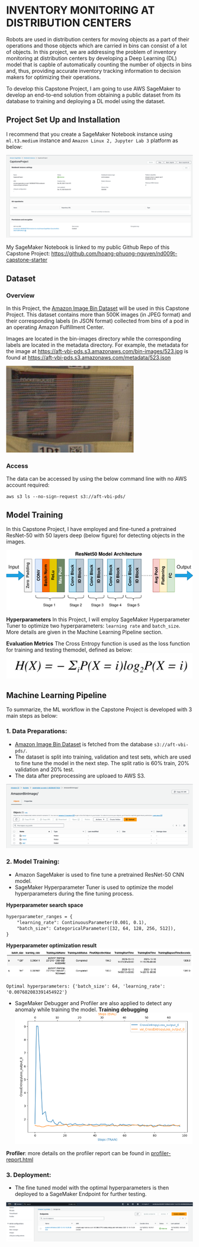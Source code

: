 # INVENTORY MONITORING AT DISTRIBUTION CENTERS

Robots are used in distribution centers for moving objects as a part of their operations and those objects which are carried in bins can consist of a lot of objects. In this project, we are addressing the problem of inventory monitoring at distribution centers by developing a Deep Learning (DL) model that is capble of automatically counting the number of objects in bins and, thus, providing accurate inventory tracking information to decision makers for optimizing their operations.

To develop this Capstone Project, I am going to use AWS SageMaker to develop an end-to-end solution from obtaining a public dataset from its database to training and deploying a DL model using the dataset. 

## Project Set Up and Installation
I recommend that you create a SageMaker Notebook instance using `ml.t3.medium` instance and `Amazon Linux 2, Jupyter Lab 3` platform as below:

![Notebook Setup](images/notebook_setup.png)

My SageMaker Notebook is linked to my public Github Repo of this Capstone Project: https://github.com/hoang-phuong-nguyen/nd009t-capstone-starter

## Dataset

### Overview
In this Project, the [Amazon Image Bin Dataset](https://registry.opendata.aws/amazon-bin-imagery/) will be used in this Capstone Project. This dataset contains more than 500K images (in JPEG format) and their corresponding labels  (in JSON format) collected from bins of a pod in an operating Amazon Fulfillment Center.

Images are located in the bin-images directory while the corresponding labels are located in the metadata directory. For example, the metadata for the image at https://aft-vbi-pds.s3.amazonaws.com/bin-images/523.jpg is found at https://aft-vbi-pds.s3.amazonaws.com/metadata/523.json

![Dataset example](images/data_523.jpeg)

### Access
The data can be accessed by using the below command line with no AWS account required:
```
aws s3 ls --no-sign-request s3://aft-vbi-pds/
```

## Model Training
In this Capstone Project, I have employed and fine-tuned a pretrained ResNet-50 with 50 layers deep (below figure) for detecting objects in the images. 

![Resnet50](images/resnet50.png)

**Hyperparameters**
In this Project, I will employ SageMaker Hyperparameter Tuner to optimize two hyperparameters: `learning rate` and `batch_size`. More details are given in the Machine Learning Pipeline section.

**Evaluation Metrics**
The Cross Entropy function is used as the loss function for training and testing themodel, defined as below:
![CE Loss function](images/CE_loss.png)

## Machine Learning Pipeline
To summarize, the ML workflow in the Capstone Project is developed with 3 main steps as below:

### 1. Data Preparations:
- [Amazon Image Bin Dataset](https://registry.opendata.aws/amazon-bin-imagery/) is fetched from the database `s3://aft-vbi-pds/`.
- The dataset is split into training, validation and test sets, which are used to fine tune the model in the next step. The split ratio is 60% train, 20% validation and 20% test.
- The data after preprocessing are uploaed to AWS S3.

![Upload data to S3](images/S3.png)

### 2. Model Training:
- Amazon SageMaker is used to fine tune a pretrained ResNet-50 CNN model. 
- SageMaker Hyperparameter Tuner is used to optimize the model hyperparameters during the fine tuning process.

**Hyperparameter search space**
```
hyperparameter_ranges = {
    "learning_rate": ContinuousParameter(0.001, 0.1),
    "batch_size": CategoricalParameter([32, 64, 128, 256, 512]),
}
``` 

**Hyperparameter optimization result**
![Hyperparameter results](images/hpo.png)
```
Optimal hyperparameters: {'batch_size': 64, 'learning_rate': '0.007682083391454922'}
```


- SageMaker Debugger and Profiler are also applied to detect any anomaly while training the model.
**Training debugging**
![Debugging](images/training_debugging.png)

**Profiler**: more details on the profiler report can be found in [profiler-report.html](./ProfilerReport/profiler-output/profiler-report.html)

### 3. Deployment:
- The fine tuned model with the optimal hyperparameters is then deployed to a SageMaker Endpoint for further testing. 

![Endpoint](images/endpoint.png)
